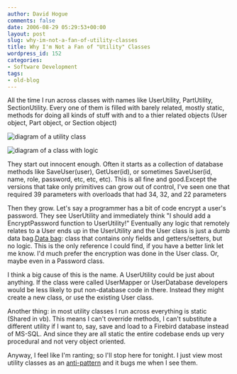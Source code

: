 ```yaml
---
author: David Hogue
comments: false
date: 2006-08-29 05:29:53+00:00
layout: post
slug: why-im-not-a-fan-of-utility-classes
title: Why I'm Not a Fan of "Utility" Classes
wordpress_id: 152
categories:
- Software Development
tags:
- old-blog
---
```


All the time I run across classes with names like UserUtility, PartUtility, SectionUtility.  Every one of them is filled with barely related, mostly static, methods for doing all kinds of stuff with and to a thier related objects (User object, Part object, or Section object)





![diagram of a utility class](http://vorpal.cc/blog/wp-content/uploads/2006/08/badutility.png)

![diagram of a class with logic](http://vorpal.cc/blog/wp-content/uploads/2006/08/goodutility.png)





They start out innocent enough.  Often it starts as a collection of database methods like SaveUser(user), GetUser(id), or sometimes SaveUser(id, name, role, password, etc, etc, etc).  This is all fine and good.Except the versions that take only primitives can grow out of control, I've seen one that required 39 parameters with overloads that had 34, 32, and 22 parameters

Then they grow.  Let's say a programmer has a bit of code encrypt a user's password.  They see UserUtility and immediately think "I should add a EncryptPassword function to UserUtility!"  Eventually any logic that remotely relates to a User ends up in the UserUtility and the User class is just a dumb data bag.[Data bag](http://www.testdriven.com/modules/newbb/viewtopic.php?topic_id=3741&forum=6#forumpost21026): class that contains only fields and getters/setters, but no logic.  This is the only reference I could find, if you have a better link let me know.  I'd much prefer the encryption was done in the User class.  Or, maybe even in a Password class.

I think a big cause of this is the name.  A UserUtility could be just about anything.  If the class were called UserMapper or UserDatabase developers would be less likely to put non-database code in there.  Instead they might create a new class, or use the existing User class.

Another thing: in most utility classes I run across everything is static (Shared in vb).  This means I can't override methods, I can't substitute a different utility if I want to, say, save and load to a Firebird database instead of MS-SQL.  And since they are all static the entire codebase ends up very procedural and not very object oriented.

Anyway, I feel like I'm ranting; so I'll stop here for tonight.  I just view most utility classes as an [anti-pattern](http://en.wikipedia.org/wiki/Anti-pattern) and it bugs me when I see them.


